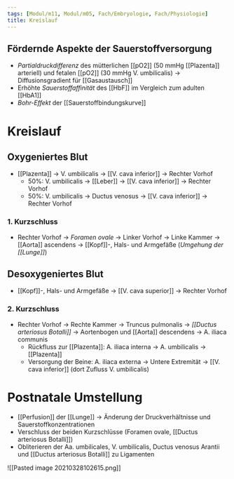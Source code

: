 ```yaml
---
tags: [Modul/m11, Modul/m05, Fach/Embryologie, Fach/Physiologie]
title: Kreislauf
---
```


## Fördernde Aspekte der Sauerstoffversorgung
- *Partialdruckdifferenz* des mütterlichen [[pO2]] (50 mmHg [[Plazenta]] arteriell) und fetalen [[pO2]] (30 mmHg V. umbilicalis) → Diffusionsgradient für [[Gasaustausch]]
- Erhöhte *Sauerstoffaffinität* des [[HbF]] im Vergleich zum adulten [[HbA1]]
- *Bohr-Effekt* der [[Sauerstoffbindungskurve]]

# Kreislauf
## Oxygeniertes Blut
- [[Plazenta]] → V. umbilicalis → [[V. cava inferior]] → Rechter Vorhof
	- 50%: V. umbilicalis → [[Leber]] → [[V. cava inferior]] → Rechter Vorhof
	- 50%: V. umbilicalis → Ductus venosus  → [[V. cava inferior]] → Rechter Vorhof
### 1. Kurzschluss 
- Rechter Vorhof → *Foramen ovale* → Linker Vorhof → Linke Kammer → [[Aorta]] ascendens → [[Kopf]]-, Hals- und Armgefäße (*Umgehung der [[Lunge]]*)
## Desoxygeniertes Blut
- [[Kopf]]-, Hals- und Armgefäße → [[V. cava superior]] → Rechter Vorhof
### 2. Kurzschluss
- Rechter Vorhof → Rechte Kammer → Truncus pulmonalis → *[[Ductus arteriosus Botalli]]* → Aortenbogen und [[Aorta]] descendens → A. iliaca communis
	- Rückfluss zur [[Plazenta]]: A. iliaca interna → A. umbilicalis → [[Plazenta]]
	- Versorgung der Beine: A. iliaca externa → Untere Extremität → [[V. cava inferior]] (dort Zufluss V. umbilicalis)

# Postnatale Umstellung
- [[Perfusion]] der [[Lunge]] → Änderung der Druckverhältnisse und Sauerstoffkonzentrationen
- Verschluss der beiden Kurzschlüsse (Foramen ovale, [[Ductus arteriosus Botalli]])
- Obliterieren der Aa. umbilicales, V. umbilicalis, Ductus venosus Arantii und [[Ductus arteriosus Botalli]]  zu Ligamenten

![[Pasted image 20210328102615.png]]